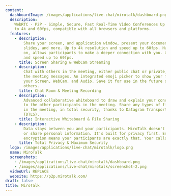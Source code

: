 ```yaml
---
content:
  dashboardImage: /images/applications/live-chat/mirotalk/dashboard.png
  description:
    WebRTC - P2P - Simple, Secure, Fast Real-Time Video Conferences Up
    to 4k and 60fps, compatible with all browsers and platforms.
  features:
    - description:
        Share your screen, and application window, present your documents,
        slides, and more. Up to 4k resolution and speed up to 60fps. Having the webcam
        on, allows participants to make a deeper connection with you. Up to 4k resolution
        and speed up to 60fps.
      title: Screen Sharing & WebCam Streaming
    - description:
        Chat with others in the meeting, either public chat or private, save
        the meeting messages. An integrated emoji picker to show your feelings. Record
        your Screen, WebCam, and Audio. Save it for use in the future or to share with
        others.
      title: Chat Room & Meeting Recording
    - description:
        Advanced collaborative whiteboard to draw and explain your concepts
        to the other participants in the meeting. Share any types of files to all participants
        in the meeting, in total security, thanks to Datagram Transport Layer Security
        (DTLS).
      title: Interactive Whiteboard & File Sharing
    - description:
        Data stays between you and your participants. MiroTalk doesn't collect
        or share personal information. It's built for privacy first. End-to-end state-of-the-art
        encryption means your participants are exactly that. Your calls.
      title: Total Privacy & Maximum Security
  logo: /images/applications/live-chat/mirotalk/logo.png
  name: MiroTalk
  screenshots:
    - /images/applications/live-chat/mirotalk/dashboard.png
    - /images/applications/live-chat/mirotalk/screenshot-2.png
  videoUrl: REPLACE
  website: https://p2p.mirotalk.com/
draft: false
title: MiroTalk
---
```

